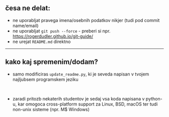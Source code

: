 ## česa ne delat:
- ne uporabljat pravega imena/osebnih podatkov nikjer (tudi pod commit name/email)
- ne uporabljat `git push --force` - preberi si npr. https://rogerdudler.github.io/git-guide/
- ne urejat `README.md` direktno

---

## kako kaj spremenim/dodam?

- samo modificiras `update_readme.py`, ki je seveda napisan v tvojem najljubsem programskem jeziku

&nbsp;

- zaradi pritozb nekaterih studentov je sedaj vsa koda napisana v python-u, kar omogoca cross-platform support za Linux, BSD, macOS ter tudi non-unix sisteme (npr. M$ Windows)

